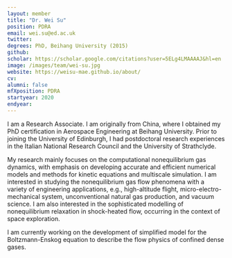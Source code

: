 ```yaml
---
layout: member
title: "Dr. Wei Su"
position: PDRA
email: wei.su@ed.ac.uk
twitter: 
degrees: PhD, Beihang University (2015)
github: 
scholar: https://scholar.google.com/citations?user=5ELg4LMAAAAJ&hl=en
image: /images/team/wei-su.jpg
website: https://weisu-mae.github.io/about/
cv: 
alumni: false
mfXposition: PDRA
startyear: 2020
endyear: 
---
```


I am a Research Associate. I am originally from China, where I obtained my PhD certification in Aerospace Engineering at Beihang University. Prior to joining the University of Edinburgh, I had postdoctoral research experiences in the Italian National Research Council and the University of Strathclyde.
 
My research mainly focuses on the computational nonequilibrium gas dynamics, with emphasis on developing accurate and efficient numerical models and methods for kinetic equations and multiscale simulation. I am interested in studying the nonequilibrium gas flow phenomena with a variety of engineering applications, e.g., high-altitude flight, micro-electro-mechanical system, unconventional natural gas production, and vacuum science. I am also interested in the sophisticated modelling of nonequilibrium relaxation in shock-heated flow, occurring in the context of space exploration.

I am currently working on the development of simplified model for the Boltzmann-Enskog equation to describe the flow physics of confined dense gases.